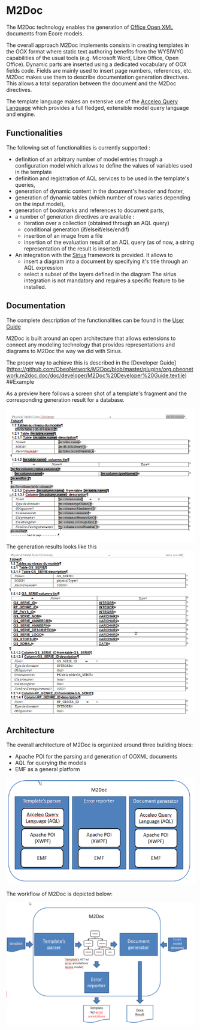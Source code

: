 # M2Doc
The M2Doc technology enables the generation of [Office Open XML](https://fr.wikipedia.org/wiki/Office_Open_XML) documents from Ecore models.

The overall approach M2Doc implements consists in creating templates in the OOX format where static text authoring benefits from the WYSIWYG capabilities of the usual tools (e.g. Microsoft Word, Libre Office, Open Office). Dynamic parts are inserted using a dedicated vocabulary of OOX fields code. Fields are mainly used to insert page numbers, references, etc. M2Doc makes use them to describe documentation generation directives. This allows a total separation between the document and the M2Doc directives.

The template language makes an extensive use of the [Acceleo Query Language](https://www.eclipse.org/acceleo/documentation/aql.html) which provides a full fledged, extensible model query language and engine. 

## Functionalities
The following set of functionalities is currently supported :

* definition of an arbitrary number of model entries through a configuration model which allows to define the values of variables used in the template
* definition and registration of AQL services to be used in the template's queries,
* generation of dynamic content in the document's header and footer,
* generation of dynamic tables (which number of rows varies depending on the input model),
* generation of bookmarks and references to document parts,
* a number of generation directives are available :
  * iteration over a collection (obtained through an AQL query)
  * conditional generation (if/elseif/else/endif)
  * insertion of an image from a file
  * insertion of the evaluation result of an AQL query (as of now, a string representation of the result is inserted)
* An integration with the [Sirius](https://eclipse.org/sirius/) framework is provided. It allows to
  * insert a diagram into a document by specifying it's title through an AQL expression
  * select a subset of the layers defined in the diagram
The sirius integration is not mandatory and requires a specific feature to be installed. 

## Documentation

The complete description of the functionalities can be found in the [User Guide](https://github.com/ObeoNetwork/M2Doc/blob/master/plugins/org.obeonetwork.m2doc.doc/doc/user/M2Doc%20User%20Guide.textile)

M2Doc is built around an open architecture that allows extensions to connect any modeling technology that provides representations and diagrams to M2Doc the way we did with Sirius. 

The proper way to achieve this is described in the [Developer Guide] (https://github.com/ObeoNetwork/M2Doc/blob/master/plugins/org.obeonetwork.m2doc.doc/doc/developer/M2Doc%20Developer%20Guide.textile)
##Example

As a preview here follows a screen shot of a template's fragment and the corresponding generation result for a database. 

![DB Template](doc/doc/DBTemplate.png)
The generation results looks like this 
![DB Result](doc/doc/DBResult.png)

## Architecture 

The overall architecture of M2Doc is organized around three building blocs:
* Apache POI for the parsing and generation of OOXML documents
* AQL for querying the models
* EMF as a general platform

![Technical architecture](doc/doc/TechnicalArchitecture.png)

The workflow of M2Doc is depicted below: 

![M2Doc Workflow](doc/doc/M2DocWorkflow.png)

